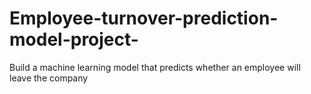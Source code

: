 # Employee-turnover-prediction-model-project-
Build a machine learning model that predicts whether an employee will leave the company
